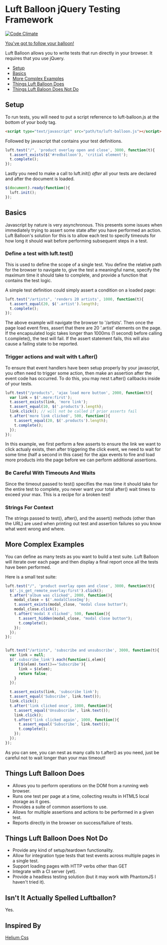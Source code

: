# Luft Balloon jQuery Testing Framework

[![Code Climate](https://codeclimate.com/github/spilliton/luft-balloon-jquery-testing.png)](https://codeclimate.com/github/spilliton/luft-balloon-jquery-testing)

[mrshow]: http://www.youtube.com/watch?v=c6BvdpR6V3g
[You've got to follow your balloon!][mrshow]

Luft Balloon allows you to write tests that run directly in your browser.  It requires that you use jQuery.

* [Setup](#setup)
* [Basics](#basics)
* [More Complex Examples](#more-complex-examples)
* [Things Luft Balloon Does](#things-luft-balloon-does)
* [Things Luft Baloon Does Not Do](#things-luft-balloon-does-not-do)

## Setup

To run tests, you will need to put a script referrence to luft-balloon.js at the bottom of your body tag.

``` html
<script type="text/javascript" src="path/to/luft-balloon.js"></script>
```

Followed by javascript that contains your test definitions.

``` javascript
luft.test("/", 'product overlay open and close', 3000, function(t){
  t.assert_exists($('#redballoon'), 'critial element');
  t.complete();
});
```

Lastly you need to make a call to luft.init() *after* all your tests are declared and after the document is loaded.

``` javascript
$(document).ready(function(){
  luft.init();
});
```

## Basics

Javascript by nature is very asynchronous.  This presents some issues when immediately trying to assert some state after you have performed an action.  Luft Balloon's solution for this is to allow each test to specify timeouts for how long it should wait before performing subsequent steps in a test.

### Define a test with luft.test()

This is used to define the scope of a single test.  You define the relative path for the browser to navigate to, give the test a meaningful name, specify the maximum time it should take to complete, and provide a function that contains the test logic.

A simple test definition could simply assert a condition on a loaded page:

``` javascript
luft.test("/artists", 'renders 20 artists', 1000, function(t){
  t.assert_equal(20, $('.artist').length);
  t.complete();
});
```

The above example will navigate the browser to '/artists'.  Then once the page load event fires, assert that there are 20 '.artist' elements on the page.  If the encapsulated logic takes longer than 1000ms (1 second) before calling t.complete(), the test will fail.  If the assert statement fails, this will also cause a failing state to be reported.

### Trigger actions and wait with t.after()

To ensure that event handlers have been setup properly by your javascript, you often need to trigger some action, then make an assertion after the event code has occurred.  To do this, you may nest t.after() callbacks inside of your tests.

``` javascript
luft.test("/products", 'ajax load more button', 2000, function(t){
  var link = $('.more:first');
  t.assert_exists(link, 'more link');
  t.assert_equal(10, $('.products').length);
  link.click(); // will not be called if prior asserts fail
  t.after('more link clicked', 500, function(){
    t.assert_equal(20, $('.products').length);
    t.complete();
  });
});
```

In this example, we first perform a few asserts to ensure the link we want to click actualy exists, then after triggering the click event, we need to wait for some time (half a second in this case) for the ajax events to fire and load more products into the page before we can perform additional assertions.

### Be Careful With Timeouts And Waits

Since the timeout passed to test() specifies the max time it should take for the entire test to complete, you never want your total after() wait times to exceed your max.  This is a recipe for a broken test!

### Strings For Context

The strings passed to test(), after(), and the assert() methods (other than the URL) are used when printing out test and assertion failures so you know what went wrong and where.

## More Complex Examples

You can define as many tests as you want to build a test suite.  Luft Balloon will iterate over each page and then display a final report once all the tests have been performed.

Here is a small test suite:

``` javascript
luft.test("/", 'product overlay open and close', 3000, function(t){
  $('.js_get_remote_overlay:first').click();
  t.after('album was clicked', 2000, function(){
    modal_close = $('.modalCloseImg');
    t.assert_exists(modal_close, "modal close button");
    modal_close.click();
    t.after('modal X clicked', 500, function(){
      t.assert_hidden(modal_close, "modal close button");
      t.complete();
    });
  });
});


luft.test("/artists", 'subscribe and unsubscribe', 3000, function(t){
  var link = null;
  $('.subscribe_link').each(function(i,elem){
    if($(elem).text()=='Subscribe'){
      link = $(elem);
      return false;
    }
  });

  t.assert_exists(link, 'subscribe link');
  t.assert_equal('Subscribe', link.text());
  link.click();
  t.after('link clicked once', 1000, function(){
    t.assert_equal('Unsubscribe', link.text());
    link.click();
    t.after('link clicked again', 1000, function(){
      t.assert_equal('Subscribe', link.text());
      t.complete();
    });
  });
});
```

As you can see, you can nest as many calls to t.after() as you need, just be careful not to wait longer than your max timeout!

## Things Luft Balloon Does

* Allows you to perform operations on the DOM from a running web browser.
* Runs one test per page at a time, collecting results in HTML5 local storage as it goes.
* Provides a suite of common assertions to use.
* Allows for multiple assertions and actions to be performed in a given test.
* Reports directly in the browser on success/failure of tests.

## Things Luft Balloon Does Not Do

* Provide any kind of setup/teardown functionality.
* Allow for integration type tests that test events across multiple pages in a single test.
* Support loading pages with HTTP verbs other than GET
* Integrate with a CI server (yet).
* Provide a headless testing solution (but it may work with PhantomJS I haven't tried it).

## Isn't It Actually Spelled Luftballon?

Yes.

## Inspired By

[helium]: https://github.com/geuis/helium-css
[Helium Css][helium] 

